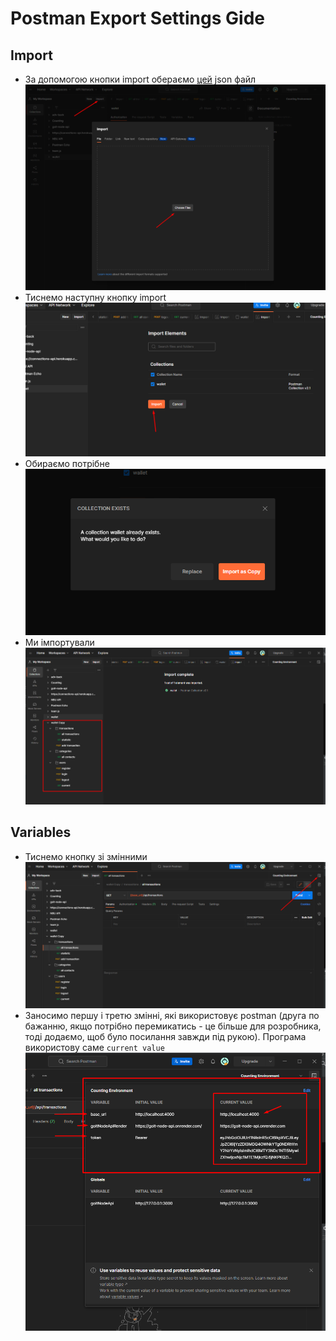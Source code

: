 # Postman Export Settings Gide

## Import

- За допомогою кнопки import обераємо [цей](./assets/postman/wallet.postman_collection.json) json файл\
  <img src="./assets/postman/Screenshot_1.png">
- Тиснемо наступну кнопку import\
  <img src="./assets/postman/Screenshot_2.png">
- Обираємо потрібне\
  <img src="./assets/postman/Screenshot_3.png">
- Ми імпортували\
  <img src="./assets/postman/Screenshot_4.png">

## Variables

- Тиснемо кнопку зі змінними\
  <img src="./assets/postman/Screenshot_5.png">
- Заносимо першу і третю змінні, які використовує postman (друга по бажанню, якщо потрібно перемикатись - це більше для розробника, тоді додаємо, щоб було посилання завжди під рукою). Програма використову саме `current value`\
  <img src="./assets/postman/Screenshot_6.png">
